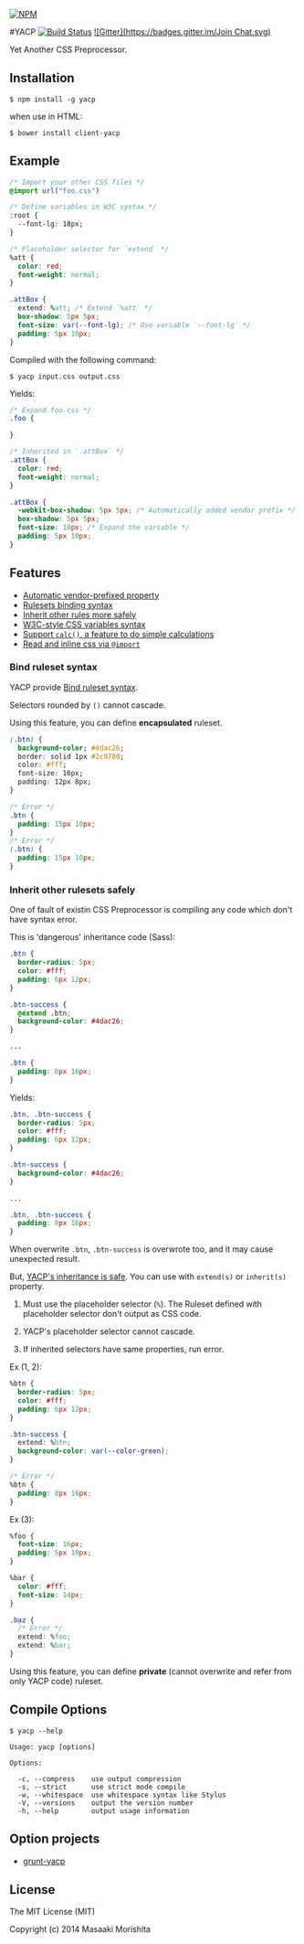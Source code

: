 [![NPM](https://nodei.co/npm/yacp.png)](https://nodei.co/npm/yacp/)

#YACP  [![Build Status](https://travis-ci.org/morishitter/YACP.svg)](https://travis-ci.org/morishitter/yacp) [![Gitter](https://badges.gitter.im/Join Chat.svg)](https://gitter.im/morishitter/YACP?utm_source=badge&utm_medium=badge&utm_campaign=pr-badge&utm_content=badge)

Yet Another CSS Preprocessor.

## Installation

```
$ npm install -g yacp
```

when use in HTML:

```
$ bower install client-yacp
```


## Example

```css
/* Import your other CSS files */
@import url("foo.css")

/* Define variables in W3C syntax */
:root {
  --font-lg: 18px;
}

/* Placeholder selector for `extend` */
%att {
  color: red;
  font-weight: normal;
}

.attBox {
  extend: %att; /* Extend `%att` */
  box-shadow: 5px 5px;
  font-size: var(--font-lg); /* Use variable `--font-lg` */
  padding: 5px 10px;
}
```

Compiled with the following command:

```
$ yacp input.css output.css
```

Yields:

```css
/* Expand foo.css */
.foo {

}

/* Inherited in `.attBox` */
.attBox {
  color: red;
  font-weight: normal;
}

.attBox {
  -webkit-box-shadow: 5px 5px; /* Automatically added vendor prefix */
  box-shadow: 5px 5px;
  font-size: 18px; /* Expand the variable */
  padding: 5px 10px;
}
```

## Features

- [Automatic vendor-prefixed property](https://github.com/ai/autoprefixer)
- [Rulesets binding syntax](https://github.com/morishitter/rework-rule-binding)
- [Inherit other rules more safely](https://github.com/morishitter/rework-extend-validator)
- [W3C-style CSS variables syntax](https://github.com/reworkcss/rework-vars)
- [Support `calc()`, a feature to do simple calculations](https://github.com/reworkcss/rework-calc)
- [Read and inline css via `@import`](https://github.com/reworkcss/rework-import)

### Bind ruleset syntax

YACP provide [Bind ruleset syntax](https://github.com/morishitter/rework-rule-binding/).

Selectors rounded by `()` cannot cascade.

Using this feature, you can define **encapsulated** ruleset.

```css
(.btn) {
  background-color; #4dac26;
  border: solid 1px #2c9700;
  color: #fff;
  font-size: 16px;
  padding: 12px 8px;
}

/* Error */
.btn {
  padding: 15px 10px;
}
/* Error */
(.btn) {
  padding: 15px 10px;
}
```

### Inherit other rulesets safely

One of fault of existin CSS Preprocessor is compiling any code which don't have syntax error.

This is 'dangerous' inheritance code (Sass):

```css
.btn {
  border-radius: 5px;
  color: #fff;
  padding: 6px 12px;
}

.btn-success {
  @extend .btn;
  background-color: #4dac26;
}

...

.btn {
  padding: 8px 16px;
}
```

Yields:

```css
.btn, .btn-success {
  border-radius: 5px;
  color: #fff;
  padding: 6px 12px;
}

.btn-success {
  background-color: #4dac26;
}

...

.btn, .btn-success {
  padding: 8px 16px;
}
```

When overwrite `.btn`, `.btn-success` is overwrote too, and it may cause unexpected result.

But, [YACP's inheritance is safe](https://github.com/morishitter/rework-extend-validator). You can use with `extend(s)` or `inherit(s)` property.

1. Must use the placeholder selector (`%`). The Ruleset defined with placeholder selector don't output as CSS code.

2. YACP's placeholder selector cannot cascade.

3. If inherited selectors have same properties, run error.

Ex (1, 2):

```css
%btn {
  border-radius: 5px;
  color: #fff;
  padding: 6px 12px;
}

.btn-success {
  extend: %btn;
  background-color: var(--color-green);
}

/* Error */
%btn {
  padding: 8px 16px;
}
```

Ex (3):

```css
%foo {
  font-size: 16px;
  padding: 5px 10px;
}

%bar {
  color: #fff;
  font-size: 14px;
}

.baz {
  /* Error */
  extend: %foo;
  extend: %bar;
}
```

Using this feature, you can define **private** (cannot overwrite and refer from only YACP code) ruleset.


## Compile Options

```
$ yacp --help
```

```
Usage: yacp [options]

Options:

  -c, --compress    use output compression
  -s, --strict      use strict mode compile
  -w, --whitespace  use whitespace syntax like Stylus
  -V, --versions    output the version number
  -h, --help        output usage information
```

## Option projects

- [grunt-yacp](https://github.com/morishitter/grunt-yacp)

## License
The MIT License (MIT)

Copyright (c) 2014 Masaaki Morishita
